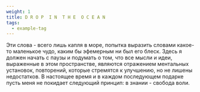 ```yaml
---
weight: 1
title: D R O P  I N  T H E  O C E A N 
tags:
  - example-tag
---
```


Эти слова - всего лишь капля в море, попытка выразить словами какое-то маленькое чудо, каким бы эфемерным ни был его блеск. Здесь я должен начать с паузы и подумать о том, что все мысли и идеи, выраженные в этом пространстве, являются отражением ментальных установок, повторений, которые стремятся к улучшению, но не лишены недостатков. В настоящее время и в каждом последующем подарке пусть меня не покидает следующий принцип: в знании - свобода воли.

